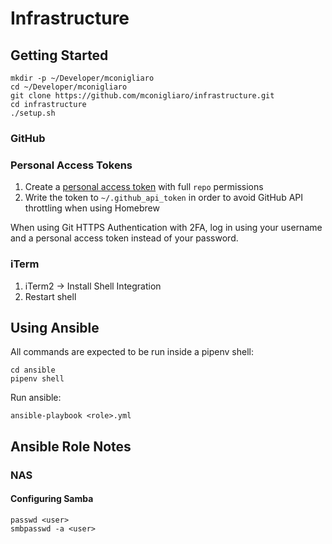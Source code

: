 # Infrastructure

## Getting Started

    mkdir -p ~/Developer/mconigliaro
    cd ~/Developer/mconigliaro
    git clone https://github.com/mconigliaro/infrastructure.git
    cd infrastructure
    ./setup.sh

### GitHub

### Personal Access Tokens

1. Create a [personal access token](https://github.com/settings/tokens) with full `repo` permissions
1. Write the token to `~/.github_api_token` in order to avoid GitHub API throttling when using Homebrew

When using Git HTTPS Authentication with 2FA, log in using your username and a personal access token instead of your password.

### iTerm

1. iTerm2 -> Install Shell Integration
1. Restart shell

## Using Ansible

All commands are expected to be run inside a pipenv shell:

    cd ansible
    pipenv shell

Run ansible:

    ansible-playbook <role>.yml

## Ansible Role Notes

### NAS

#### Configuring Samba

    passwd <user>
    smbpasswd -a <user>
